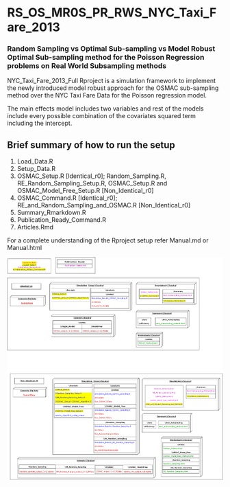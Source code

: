 
# RS_OS_MR0S_PR_RWS_NYC_Taxi_Fare_2013

### Random Sampling vs Optimal Sub-sampling vs Model Robust Optimal Sub-sampling method for the Poisson Regression problems on Real World Subsampling methods 

<!-- badges: start -->
<!-- badges: end -->

NYC_Taxi_Fare_2013_Full Rproject is a simulation framework to implement the newly introduced model robust approach for the OSMAC sub-sampling method over the NYC Taxi Fare Data for the Poisson regression model.

The main effects model includes two variables and rest of the models include every possible combination of the covariates squared term including the intercept.

## Brief summary of how to run the setup

1. Load_Data.R
2. Setup_Data.R
3. OSMAC_Setup.R [Identical_r0]; Random_Sampling.R, RE_Random_Sampling_Setup.R, OSMAC_Setup.R and OSMAC_Model_Free_Setup.R [Non_Identical_r0]
4. OSMAC_Command.R [Identical_r0]; RE_and_Random_Sampling_and_OSMAC.R [Non_Identical_r0]
5. Summary_Rmarkdown.R
6. Publication_Ready_Command.R
7. Articles.Rmd

For a complete understanding of the Rproject setup refer Manual.md or Manual.html

![](Images/Brief_FullDiagram.png)
